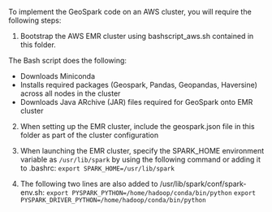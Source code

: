 To implement the GeoSpark code on an AWS cluster, you will require the following steps:

1) Bootstrap the AWS EMR cluster using bashscript_aws.sh contained in this folder. 

The Bash script does the following:
- Downloads Miniconda
- Installs required packages (Geospark, Pandas, Geopandas, Haversine) across all nodes in the cluster
- Downloads Java ARchive (JAR) files required for GeoSpark onto EMR cluster

2) When setting up the EMR cluster, include the geospark.json file in this folder as part of the cluster configuration

3) When launching the EMR cluster, specify the SPARK_HOME environment variable as `/usr/lib/spark` by using the following command or adding it to .bashrc: 
`export SPARK_HOME=/usr/lib/spark`

4) The following two lines are also added to /usr/lib/spark/conf/spark-env.sh:
`export PYSPARK_PYTHON=/home/hadoop/conda/bin/python`
`export PYSPARK_DRIVER_PYTHON=/home/hadoop/conda/bin/python`

